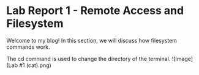 # Lab Report 1 - Remote Access and Filesystem
Welcome to my blog! In this section, we will discuss how filesystem commands work.

The cd command is used to change the directory of the terminal.
![Image](Lab #1 (cat).png)  

